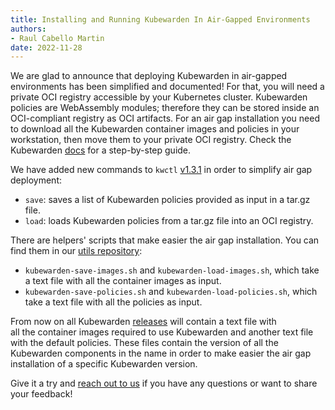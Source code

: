 ```yaml
---
title: Installing and Running Kubewarden In Air-Gapped Environments
authors:
- Raul Cabello Martin
date: 2022-11-28
---
```


We are glad to announce that deploying Kubewarden in air-gapped environments has been simplified and documented! For that, you will need a 
private OCI registry accessible by your Kubernetes cluster. Kubewarden policies are WebAssembly modules; therefore
they can be stored inside an OCI-compliant registry as OCI artifacts. 
For an air gap installation you need to download all the Kubewarden container images and policies in your workstation, 
then move them to your private OCI registry. Check the Kubewarden [docs](https://docs.kubewarden.io/operator-manual/airgap/install) 
for a step-by-step guide.

We have added new commands to `kwctl` [v1.3.1](https://github.com/kubewarden/kwctl/releases/tag/v1.3.1) in order to simplify air gap deployment: 
- `save`: saves a list of Kubewarden policies provided as input in a tar.gz file.
- `load`: loads Kubewarden policies from a tar.gz file into an OCI registry.

There are helpers' scripts that make easier the air gap installation. You can find them in our [utils repository](https://github.com/kubewarden/utils/tree/main/scripts):
- `kubewarden-save-images.sh` and `kubewarden-load-images.sh`, which take a text file with all the container images as input.
- `kubewarden-save-policies.sh` and `kubewarden-load-policies.sh`, which take a text file with all the policies as input.

From now on all Kubewarden [releases](https://github.com/kubewarden/helm-charts/releases) will contain a text file with  
all the container images required to use Kubewarden and another text file with the default policies. These files contain 
the version of all the Kubewarden components in the name in order to make easier the air gap installation of a specific 
Kubewarden version.

Give it a try and [reach out to us](https://kubernetes.slack.com/?redir=%2Fmessages%2Fkubewarden) if you have any questions 
or want to share your feedback!
